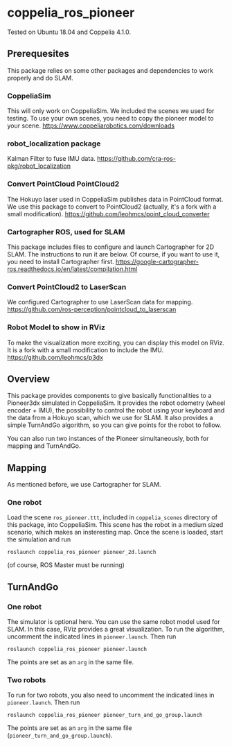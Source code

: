 # coppelia_ros_pioneer
Tested on Ubuntu 18.04 and Coppelia 4.1.0.

## Prerequesites
This package relies on some other packages and dependencies to work properly and do SLAM.

### CoppeliaSim
This will only work on CoppeliaSim. We included the scenes we used for testing. To use your own scenes, you need to copy the pioneer model to your scene.
https://www.coppeliarobotics.com/downloads

### robot_localization package
Kalman Filter to fuse IMU data. https://github.com/cra-ros-pkg/robot_localization 

### Convert PointCloud PointCloud2
The Hokuyo laser used in CoppeliaSim publishes data in PointCloud format. We use this package to convert to PointCloud2 (actually, it's a fork with a small modification). https://github.com/leohmcs/point_cloud_converter

### Cartographer ROS, used for SLAM
This package includes files to configure and launch Cartographer for 2D SLAM. The instructions to run it are below. Of course, if you want to use it, you need to install Cartographer first. https://google-cartographer-ros.readthedocs.io/en/latest/compilation.html

### Convert PointCloud2 to LaserScan
We configured Cartographer to use LaserScan data for mapping. https://github.com/ros-perception/pointcloud_to_laserscan

### Robot Model to show in RViz
To make the visualization more exciting, you can display this model on RViz. It is a fork with a small modification to include the IMU. https://github.com/leohmcs/p3dx

## Overview
This package provides components to give basically functionalities to a Pioneer3dx simulated in CoppeliaSim. It provides the robot odometry (wheel encoder + IMU), the possibility to control the robot using your keyboard and the data from a Hokuyo scan, which we use for SLAM. It also provides a simple TurnAndGo algorithm, so you can give points for the robot to follow.

You can also run two instances of the Pioneer simultaneously, both for mapping and TurnAndGo. 

## Mapping
As mentioned before, we use Cartographer for SLAM.

### One robot
Load the scene `ros_pioneer.ttt`, included in `coppelia_scenes` directory of this package, into CoppeliaSim. This scene has the robot in a medium sized scenario, which makes an insteresting map. Once the scene is loaded, start the simulation and run

```
roslaunch coppelia_ros_pioneer pioneer_2d.launch
```

(of course, ROS Master must be running)

## TurnAndGo
### One robot
The simulator is optional here. You can use the same robot model used for SLAM. In this case, RViz provides a great visualization. To run the algorithm, uncomment the indicated lines in `pioneer.launch`. Then run

```
roslaunch coppelia_ros_pioneer pioneer.launch
```

The points are set as an `arg` in the same file.

### Two robots
To run for two robots, you also need to uncomment the indicated lines in `pioneer.launch`. Then run

```
roslaunch coppelia_ros_pioneer pioneer_turn_and_go_group.launch
```

The points are set as an `arg` in the same file (`pioneer_turn_and_go_group.launch`).
